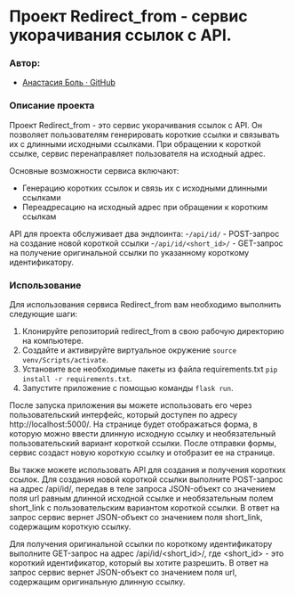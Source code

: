 # Проект Redirect_from - сервис укорачивания ссылок с API.

### Автор:

- [Анастасия Боль · GitHub](https://github.com/nrthbnd)

### Описание проекта
Проект Redirect_from - это сервис укорачивания ссылок с API.
Он позволяет пользователям генерировать короткие ссылки и связывать
их с длинными исходными ссылками. При обращении к короткой ссылке,
сервис перенаправляет пользователя на исходный адрес.

Основные возможности сервиса включают:
- Генерацию коротких ссылок и связь их с исходными длинными ссылками
- Переадресацию на исходный адрес при обращении к коротким ссылкам

API для проекта обслуживает два эндпоинта:
-`/api/id/` - POST-запрос на создание новой короткой ссылки
-`/api/id/<short_id>/` - GET-запрос на получение оригинальной ссылки
по указанному короткому идентификатору.

### Использование
Для использования сервиса Redirect_from вам необходимо выполнить следующие шаги:

1. Клонируйте репозиторий redirect_from в свою рабочую директорию на компьютере.
2. Создайте и активируйте виртуальное окружение `source venv/Scripts/activate`.
3. Установите все необходимые пакеты из файла requirements.txt
    `pip install -r requirements.txt`.
4. Запустите приложение с помощью команды `flask run`.

После запуска приложения вы можете использовать его через пользовательский интерфейс,
который доступен по адресу http://localhost:5000/. На странице будет отображаться
форма, в которую можно ввести длинную исходную ссылку и необязательный пользовательский
вариант короткой ссылки. После отправки формы, сервис создаст новую короткую ссылку
и отобразит ее на странице.

Вы также можете использовать API для создания и получения коротких ссылок.
Для создания новой короткой ссылки выполните POST-запрос на адрес /api/id/, передав
в теле запроса JSON-объект со значением поля url равным длинной исходной ссылке
и необязательным полем short_link с пользовательским вариантом короткой ссылки.
В ответ на запрос сервис вернет JSON-объект со значением поля short_link,
содержащим короткую ссылку.

Для получения оригинальной ссылки по короткому идентификатору выполните GET-запрос
на адрес /api/id/<short_id>/, где <short_id> - это короткий идентификатор, который
вы хотите разрешить. В ответ на запрос сервис вернет JSON-объект со значением
поля url, содержащим оригинальную длинную ссылку.
